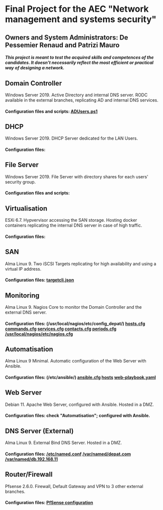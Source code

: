 # Final Project for the AEC "Network management and systems security"
## Owners and System Administrators: De Pessemier Renaud and Patrizi Mauro
##### _This project is meant to test the acquired skills and competences of the candidates. It doesn't necessarily reflect the most efficient or practical way of designing a network._

## **Domain Controller**
Windows Server 2019. Active Directory and internal DNS server. RODC available in the external branches, replicating AD and internal DNS services.
#### Configuration files and scripts: [ADUsers.ps1](AD/ADUsers.ps1)

## **DHCP**
Windows Server 2019. DHCP Server dedicated for the LAN Users.
#### Configuration files:

## **File Server**
Windows Server 2019. File Server with directory shares for each users' security group.
#### Configuration files and scripts:

## **Virtualisation**
ESXi 6.7. Hypvervisor accessing the SAN storage. Hosting docker containers replicating the internal DNS server in case of high traffic.
#### Configuration files:

## **SAN**
Alma Linux 9. Two iSCSI Targets replicating for high availability and using a virtual IP address.
#### Configuration files: [targetcli.json](SAN/targetcli.json)

## **Monitoring**
Alma Linux 9. Nagios Core to monitor the Domain Controller and the external DNS server.
#### Configuration files: (/usr/local/nagios/etc/config_depat/) [hosts.cfg](Nagios/hosts.cfg) [commands.cfg](Nagios/commands.cfg) [services.cfg](Nagios/services.cfg) [contacts.cfg](Nagios/contacts.cfg) [periods.cfg](Nagios/periods.cfg) [/usr/local/nagios/etc/nagios.cfg](Nagios/nagios.cfg)

## **Automatisation**
Alma Linux 9 Minimal. Automatic configuration of the Web Server with Ansible.
#### Configuration files: (/etc/ansible/) [ansible.cfg](Ansible/ansible.cfg) [hosts](Ansible/hosts) [web-playbook.yaml](Ansible/web-playbook.yaml)

## **Web Server**
Debian 11. Apache Web Server, configured with Ansible. Hosted in a DMZ.
#### Configuration files: check "Automatisation"; configured with Ansible.

## **DNS Server (External)**
Alma Linux 9. External Bind DNS Server. Hosted in a DMZ.
#### Configuration files: [/etc/named.conf](Bind/named.conf) [/var/named/depat.com](Bind/depat.com) [/var/named/db.192.168.11](Bind/db.192.168.11)

## **Router/Firewall**
Pfsense 2.6.0. Firewall, Default Gateway and VPN to 3 other external branches.
#### Configuration files: [PfSense configuration](PfSense/config-pfSense.depat.local-20230622164741.xml)
